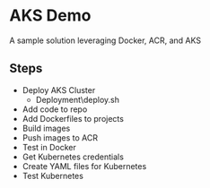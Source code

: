 # AKS Demo
A sample solution leveraging Docker, ACR, and AKS

## Steps

- Deploy AKS Cluster
  - Deployment\deploy.sh
- Add code to repo
- Add Dockerfiles to projects
- Build images
- Push images to ACR
- Test in Docker
- Get Kubernetes credentials
- Create YAML files for Kubernetes
- Test Kubernetes
